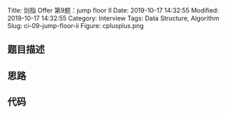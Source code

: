 Title: 剑指 Offer 第9题：jump floor II
Date: 2019-10-17 14:32:55
Modified: 2019-10-17 14:32:55
Category: Interview
Tags: Data Structure, Algorithm
Slug: ci-09-jump-floor-ii
Figure: cplusplus.png

## 题目描述
## 思路
## 代码